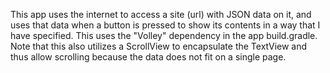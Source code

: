 This app uses the internet to access a site (url) with JSON data on it, and uses that data when a button is pressed to show its contents in a way that I have specified.  This uses the "Volley" dependency in the app build.gradle.  Note that this also utilizes a ScrollView to encapsulate the TextView and thus allow scrolling because the data does not fit on a single page.
